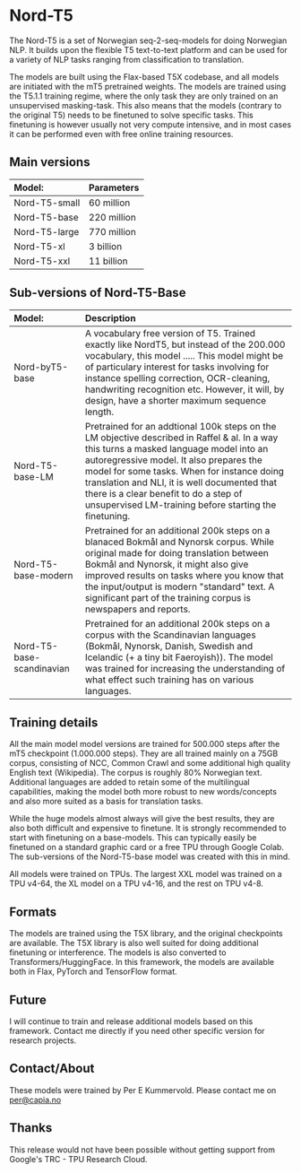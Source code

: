 # Nord-T5
The Nord-T5 is a set of Norwegian seq-2-seq-models for doing Norwegian NLP. It builds upon the flexible T5 text-to-text platform and can be used for a variety of NLP tasks ranging from classification to translation.

The models are built using the Flax-based T5X codebase, and all models are initiated with the mT5 pretrained weights. The models are trained using the T5.1.1 training regime, where the only task they are only trained on an unsupervised masking-task. This also means that the models (contrary to the original T5) needs to be finetuned to solve specific tasks. This finetuning is however usually not very compute intensive, and in most cases it can be performed even with free online training resources.

## Main versions
|**Model:** | **Parameters** |
|:-----------|:------------|
|Nord-T5-small|60 million |
|Nord-T5-base|220 million |
|Nord-T5-large|770 million |
|Nord-T5-xl|3 billion |
|Nord-T5-xxl|11 billion|


## Sub-versions of Nord-T5-Base
|**Model:** | **Description** |
|:-----------|:------------|
|Nord-byT5-base | A vocabulary free version of T5. Trained exactly like NordT5, but instead of the 200.000 vocabulary, this model ..... This model might be of particulary interest for tasks involving for instance spelling correction, OCR-cleaning, handwriting recognition etc. However, it will, by design, have a shorter maximum sequence length.|
|Nord-T5-base-LM |Pretrained for an addtional 100k steps on the LM objective described in Raffel & al. In a way this turns a masked language model into an autoregressive model. It also prepares the model for some tasks. When for instance  doing translation and NLI, it is well documented that there is a clear benefit to do a step of unsupervised LM-training before starting the finetuning.| 
|Nord-T5-base-modern | Pretrained for an additional 200k steps on a blanaced Bokmål and Nynorsk corpus. While original made for doing translation between Bokmål and Nynorsk, it might also give improved results on tasks where you know that the input/output is modern "standard" text. A significant part of the training corpus is newspapers and reports.|
|Nord-T5-base-scandinavian |Pretrained for an additional 200k steps on a corpus with the Scandinavian languages (Bokmål, Nynorsk, Danish, Swedish and Icelandic (+ a tiny bit Faeroyish)). The model was trained for increasing the understanding of what effect such training has on various languages.|


## Training details
All the main model model versions are trained for 500.000 steps after the mT5 checkpoint (1.000.000 steps). They are all trained mainly on a 75GB corpus, consisting of NCC, Common Crawl and some additional high quality English text (Wikipedia). The corpus is roughly 80% Norwegian text. Additional languages are added to retain some of the multilingual capabilities, making the model both more robust to new words/concepts and also more suited as a basis for translation tasks.

While the huge models almost always will give the best results, they are also both difficult and expensive to finetune. It is strongly recommended to start with finetuning on a base-models. This can typically easily be finetuned on a standard graphic card or a free TPU through Google Colab. The sub-versions of the Nord-T5-base model was created with this in mind. 

All models were trained on TPUs. The largest XXL model was trained on a TPU v4-64, the XL model on a TPU v4-16, and the rest on TPU v4-8.

## Formats
The models are trained using the T5X library, and the original checkpoints are available. The T5X library is also well suited for doing additional finetuning or interference. The models is also converted to Transformers/HuggingFace. In this framework, the models are available both in Flax, PyTorch and TensorFlow format.

## Future
I will continue to train and release additional models based on this framework. Contact me directly if you need other specific version for research projects.

## Contact/About
These models were trained by Per E Kummervold. Please contact me on per@capia.no

## Thanks
This release would not have been possible without getting support from Google's TRC - TPU Research Cloud. 




